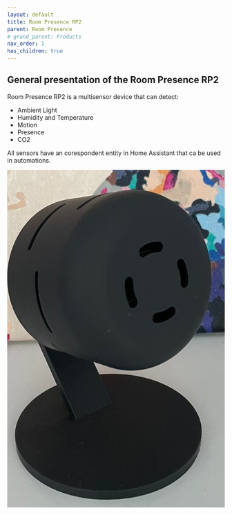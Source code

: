 ```yaml
---
layout: default
title: Room Presence RP2
parent: Room Presence
# grand_parent: Products
nav_order: 1
has_children: true
---
```


## General presentation of the Room Presence RP2

Room Presence RP2 is a multisensor device that can detect:
* Ambient Light
* Humidity and Temperature
* Motion
* Presence
* CO2

All sensors have an corespondent entity in Home Assistant that ca be used in automations.
    
![image](./images/room_presence_rp2.jpeg)